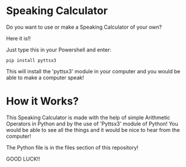 # Speaking Calculator
Do you want to use or make a Speaking Calculator of your own?

Here it is!!

Just type this in your Powershell and enter:
```
pip install pyttsx3
```
This will install the 'pyttsx3' module in your computer and you would be able to make a computer speak!

# How it Works?
This Speaking Calculator is made with the help of simple Arithmetic Operators in Python and by the use of 'Pyttsx3' module of Python! You would be able to see all the things and it would be nice to hear from the computer!

The Python file is in the files section of this repository!

GOOD LUCK!!
